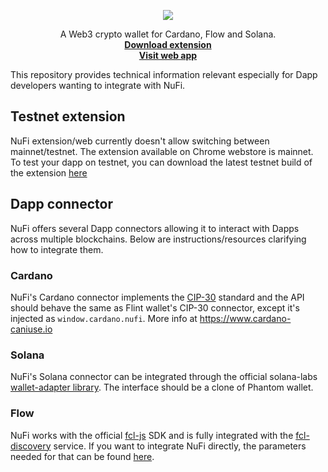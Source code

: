 <p align="center">
  <img src="https://user-images.githubusercontent.com/4980147/195955040-181cffc8-8a98-490c-b01d-0c9c8497734a.svg" /></p>
  <p align="center">
    A Web3 crypto wallet for Cardano, Flow and Solana.
    <br />
    <a href="https://chrome.google.com/webstore/detail/nufi/gpnihlnnodeiiaakbikldcihojploeca"><strong>Download extension</strong></a>
    <br />
    <a href="https://nu.fi/"><strong>Visit web app</strong></a>
  </p>
</p>

This repository provides technical information relevant especially for Dapp developers wanting to integrate with NuFi.

## Testnet extension

NuFi extension/web currently doesn't allow switching between mainnet/testnet. The extension available on Chrome webstore is mainnet. To test your dapp on testnet, you can download the latest testnet build of the extension [here](https://assets.nu.fi/extension/testnet/nufi-cwe-testnet-latest.zip)

## Dapp connector

NuFi offers several Dapp connectors allowing it to interact with Dapps across multiple blockchains. Below are instructions/resources clarifying how to integrate them.

### Cardano

NuFi's Cardano connector implements the [CIP-30](https://github.com/cardano-foundation/CIPs/tree/master/CIP-0030) standard and the API should behave the same as Flint wallet's CIP-30 connector, except it's injected as `window.cardano.nufi`. More info at https://www.cardano-caniuse.io

### Solana

NuFi's Solana connector can be integrated through the official solana-labs [wallet-adapter library](https://github.com/solana-labs/wallet-adapter/tree/master/packages/wallets/nufi). The interface should be a clone of Phantom wallet.

### Flow

NuFi works with the official [fcl-js](https://github.com/onflow/fcl-js) SDK and is fully integrated with the [fcl-discovery](https://github.com/onflow/fcl-discovery) service. If you want to integrate NuFi directly, the parameters needed for that can be found [here](https://github.com/onflow/fcl-discovery/blob/812bff5b90343976835d17bc2d7810aac62d714d/data/services.json#L74). 
